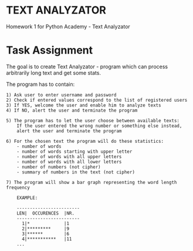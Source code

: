 # TEXT ANALYZATOR

Homework 1 for Python Academy - Text Analyzator


# Task Assignment

The goal is to create Text Analyzator - program which can process arbitrarily long text and get some stats.

The program has to contain:

    1) Ask user to enter username and password
    2) Check if entered values correspond to the list of registered users
    3) If YES, welcome the user and enable him to analyze texts
    4) If NO, alert the user and terminate the program

    5) The program has to let the user choose between available texts:
        If the user entered the wrong number or something else instead,
        alert the user and terminate the program

    6) For the chosen text the program will do these statistics:
        - number of words
        - number of words starting with upper letter
        - number of words with all upper letters
        - number of words with all lower letters
        - number of numbers (not cipher)
        - summary of numbers in the text (not cipher)

    7) The program will show a bar graph representing the word length frequency

        EXAMPLE:

        ------------------------
        LEN|  OCCURENCES  |NR.
        ------------------------
          1|*             |1
          2|*********     |9
          3|******        |6
          4|***********   |11
        ...
